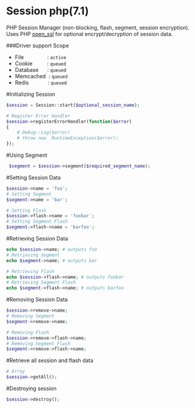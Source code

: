 # Session php(7.1)
PHP Session Manager (non-blocking, flash, segment, session encryption). Uses PHP [open_ssl](http://php.net/manual/en/book.openssl.php) for optional encrypt/decryption of session data.

###Driver support  Scope
 - File&nbsp;&nbsp;&nbsp;&nbsp;&nbsp;&nbsp;&nbsp;&nbsp;&nbsp;&nbsp;&nbsp; &nbsp;&nbsp;&nbsp;&nbsp;: `active`
 - Cookie&nbsp;&nbsp;&nbsp;&nbsp;&nbsp;&nbsp;&nbsp;&nbsp;&nbsp;&nbsp;: `queued`
 - Database&nbsp;&nbsp;&nbsp;&nbsp;&nbsp;&nbsp;: `queued`
 - Memcached&nbsp;&nbsp;: `queued`
 - Redis&nbsp;&nbsp;&nbsp;&nbsp;&nbsp;&nbsp;&nbsp;&nbsp;&nbsp;&nbsp;&nbsp;&nbsp;&nbsp;: `queued`


#Initializing Session
```php
$session = Session::start($optional_session_name);

# Register Error Handler
$session->registerErrorHandler(function($error)
{
    # Debug::Log($error)
    # throw new  RuntimeException($error);
});
```

#Using Segment
```php
 $segment = $session->segment($required_segment_name);
```

#Setting Session Data
```php
$session->name = 'foo';
# Setting Segment
$segment->name = 'bar';

# Setting Flash
$session->flash->name = 'foobar';
# Setting Segment Flash
$segment->flash->name = 'barfoo';
```

#Retrieving Session Data
```php
echo $session->name; # outputs foo
# Retrieving Segment
echo $segment->name; # outputs bar

# Retrieving Flash
echo $session->flash->name; # outputs foobar
# Retrieving Segment Flash
echo $segment->flash->name; # outputs barfoo
```

#Removing Session Data
```php
$session->remove->name;
# Removing Segment
$segment->remove->name;

# Removing Flash
$session->remove->flash->name;
# Removing Segment Flash
$segment->remove->flash->name;
```

#Retrieve all session and flash data
```php
# Array
$session->getAll();
```

#Destroying session
```php
$session->destroy();
```

